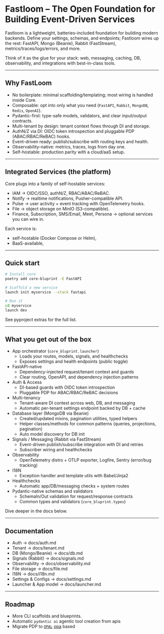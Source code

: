 # Fastloom – The Open Foundation for Building Event-Driven Services

Fastloom is a lightweight, batteries-included foundation for building modern backends. Define your settings, schemas, and endpoints; Fastloom wires up the rest: FastAPI, Mongo (Beanie), Rabbit (FastStream), metrics/traces/logs/errors, and more.

Think of it as the glue for your stack: web, messaging, caching, DB, observability, and integrations with best-in-class tools.

---

## Why FastLoom

- No boilerplate: minimal scaffolding/templating; most wiring is handled inside Core.
- Composable: opt into only what you need (`FastAPI`, `Rabbit`, `MongoDB`, `Redis`, `OpenAI`).
- Pydantic-first: type-safe models, validators, and clear input/output contracts.
- Multi-tenant by design: tenant context flows through DI and storage.
- AuthN/Z via DI: OIDC token introspection and pluggable PDP (ABAC/RBAC/ReBAC) hooks.
- Event-driven ready: publish/subscribe with routing keys and health.
- Observability-native: metrics, traces, logs from day one.
- Self-hostable: production parity with a cloud/aaS setup.

---

## Integrated Services (the platform)

Core plugs into a family of self-hostable services:

- IAM → OIDC/SSO, authN/Z, RBAC/ABAC/ReBAC.
- Notify → realtime notifications, Pusher-compatible API.
- Pulse → user activity + event tracking with OpenTelemetry hooks.
- File → object storage on MinIO (S3-compatible).
- Finance, Subscription, SMS/Email, Meet, Persona → optional services you can wire in.

Each service is:
- self-hostable (Docker Compose or Helm),
- BaaS-available,

---

## Quick start

```bash
# Install core
poetry add core-bluprint -E FastAPI

# Scaffold a new service
launch init myservice --stack fastapi

# Run it
cd myservice
launch dev
```

See pyproject extras for the full list.

---

## What you get out of the box

- App orchestrator (`core_bluprint.launcher`)
  - Loads your routes, models, signals, and healthchecks
  - Exposes settings and health endpoints (public toggle)
- FastAPI-native
  - Dependency-injected request/tenant context and guards
  - Clear routing, OpenAPI, and dependency injection patterns
- Auth & Access
  - DI-based guards with OIDC token introspection
  - Pluggable PDP for ABAC/RBAC/ReBAC decisions
- Multi-tenancy
  - Tenant-aware DI context across web, DB, and messaging
  - Automatic per-tenant settings endpoint backed by DB + cache
- Database layer (MongoDB via Beanie)
  - Created/updated mixins, pagination utilities, typed helpers
  - Helper classes/methods for common patterns (queries, projections, pagination)
  - Auto model discovery for DB init
- Signals / Messaging (Rabbit via FastStream)
  - Event-driven publish/subscribe integration with DI and retries
  - Subscriber wiring and healthchecks
- Observability
  - OpenTelemetry distro + OTLP exporter, Logfire, Sentry (error/bug tracking)
- I18N
  - Exception handler and template utils with Babel/Jinja2
- Healthchecks
  - Automatic app/DB/messaging checks + system routes
- Pydantic-native schemas and validators
  - SchemaIn/Out validation for request/response contracts
  - Common types and validators (`core_bluprint.types`)

Dive deeper in the docs below.

---

## Documentation

- Auth → docs/auth.md
- Tenant → docs/tenant.md
- DB (Mongo/Beanie) → docs/db.md
- Signals (Rabbit) → docs/signals.md
- Observability → docs/observability.md
- File storage → docs/file.md
- I18N → docs/i18n.md
- Settings & Configs → docs/settings.md
- Launcher & App model → docs/launcher.md

---

## Roadmap

- More CLI scaffolds and blueprints.
- Automatic `pydantic ai` agentic tool creation from apis
- Migrate PDP to [`OPAL`](https://github.com/permitio/opal) [opa](https://github.com/open-policy-agent/opa) based
